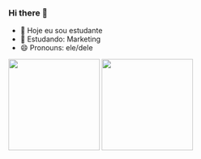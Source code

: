 ### Hi there 👋


- 🔭 Hoje eu sou estudante
- 🌱 Estudando: Marketing
- 😄 Pronouns: ele/dele

<div>
  <a herf="https://github.com/GustavoPontess">
  <img height="180em" src="https://github-readme-stats.vercel.app/api/top-langs/?username=anuraghazra&layout=compact"/>
  <img height="180em" src="https://github-readme-stats.vercel.app/api?username=GustavoPontess&show_icons=true&theme=radical"/>
</div>

